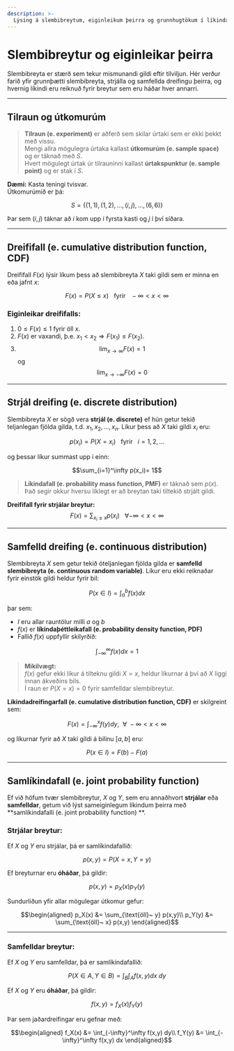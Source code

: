 ```yaml
---
description: >-
  Lýsing á slembibreytum, eiginleikum þeirra og grunnhugtökum í líkindafræði sem tengjast hermun.
---
```


# Slembibreytur og eiginleikar þeirra

Slembibreyta er stærð sem tekur mismunandi gildi eftir tilviljun. Hér verður farið yfir grunnþætti
slembibreyta, strjálla og samfellda dreifingu þeirra, og hvernig líkindi eru reiknuð fyrir breytur
sem eru háðar hver annarri.

---

## Tilraun og útkomurúm

> **Tilraun (e. experiment)** er aðferð sem skilar úrtaki sem er ekki þekkt með vissu.  
> Mengi allra mögulegra úrtaka kallast **útkomurúm (e. sample space)** og er táknað með $S$.  
> Hvert mögulegt úrtak úr tilrauninni kallast **úrtakspunktur (e. sample point)** og er stak í $S$.

**Dæmi:** Kasta teningi tvisvar.  
Útkomurúmið er þá:

$$S = \big\{ (1,1), (1,2), \ldots, (i,j), \ldots, (6,6)\big\}$$

Þar sem $(i,j)$ táknar að $i$ kom upp í fyrsta kasti og $j$ í því síðara.

---

## Dreififall (e. cumulative distribution function, CDF)

Dreififall $F(x)$ lýsir líkum þess að slembibreyta $X$ taki gildi sem er minna en eða jafnt $x$:

$$F(x) = P(X \le x)~~~\text{fyrir}~~~-\infty < x < \infty$$

### Eiginleikar dreififalls:

1. $0\leq F(x) \leq 1$ fyrir öll $x$.
2. $F(x)$ er vaxandi, þ.e. $x_1 < x_2 \Rightarrow F(x_1) \leq F(x_2)$.
3. $$\lim_{x\rightarrow \infty} F(x) = 1$$ og $$\lim_{x\rightarrow -\infty} F(x) = 0$$

---

## Strjál dreifing (e. discrete distribution)

Slembibreyta $X$ er sögð vera **strjál (e. discrete)** ef hún getur tekið teljanlegan fjölda gilda,
t.d. $x_1, x_2, \ldots, x_n$. Líkur þess að $X$ taki gildi $x_i$ eru:

$$p(x_i) = P(X=x_i) ~~~ \text{fyrir} ~~~i=1,2,\ldots$$

og þessar líkur summast upp í einn:

$$\sum_{i=1}^\infty p(x_i)= 1$$

> **Líkindafall (e. probability mass function, PMF)** er táknað sem $p(x)$.  
> Það segir okkur hversu líklegt er að breytan taki tiltekið strjált gildi.

**Dreififall fyrir strjálar breytur:**
$$F(x) = \sum_{x_i\le x} p(x_i) ~~~ \forall -\infty < x < \infty$$

---

## Samfelld dreifing (e. continuous distribution)

Slembibreyta $X$ sem getur tekið óteljanlegan fjölda gilda er **samfelld slembibreyta (e. continuous
random variable)**. Líkur eru ekki reiknaðar fyrir einstök gildi heldur fyrir bil:

$$P(x\in I) = \int_a^b f(x) dx$$

þar sem:

- $I$ eru allar rauntölur milli $a$ og $b$
- $f(x)$ er **líkindaþéttleikafall (e. probability density function, PDF)**
- Fallið $f(x)$ uppfyllir skilyrðið:

$$\int_{-\infty}^\infty f(x) dx = 1$$

> **Mikilvægt:**  
> $f(x)$ gefur ekki líkur á tilteknu gildi $X=x$, heldur líkurnar á því að $X$ liggi innan ákveðins
> bils.  
> Í raun er $P(X=x) = 0$ fyrir samfelldar slembibreytur.

**Líkindadreifingarfall (e. cumulative distribution function, CDF)** er skilgreint sem:

$$F(x) = \int_{-\infty}^x f(y) dy, ~~ \forall ~ -\infty < x < \infty$$

og líkurnar fyrir að $X$ taki gildi á bilinu $[a, b]$ eru:

$$P(x\in I) = F(b)-F(a)$$

---

## Samlíkindafall (e. joint probability function)

Ef við höfum tvær slembibreytur, $X$ og $Y$, sem eru annaðhvort **strjálar** eða **samfelldar**,
getum við lýst sameiginlegum líkindum þeirra með **samlíkindafalli (e. joint probability function)
**.

### Strjálar breytur:

Ef $X$ og $Y$ eru strjálar, þá er samlíkindafallið:

$$p(x,y) = P(X = x, Y = y)$$

Ef breyturnar eru **óháðar**, þá gildir:

$$p(x,y) = p_X(x)p_Y(y)$$

Sundurliðun yfir allar mögulegar útkomur gefur:

$$\begin{aligned}
p_X(x) &= \sum_{\text{öll}~ y} p(x,y)\\
p_Y(y) &= \sum_{\text{öll}~ x} p(x,y)
\end{aligned}$$

---

### Samfelldar breytur:

Ef $X$ og $Y$ eru samfelldar, þá er samlíkindafallið:

$$P(X\in A, Y\in B) = \int_B\int_A f(x,y) dx~dy$$

Ef $X$ og $Y$ eru **óháðar**, þá gildir:

$$f(x,y) = f_X(x)f_Y(y)$$

Þar sem jaðardreifingar eru gefnar með:

$$\begin{aligned}
f_X(x) &= \int_{-\infty}^\infty f(x,y) dy\\
f_Y(y) &= \int_{-\infty}^\infty f(x,y) dx
\end{aligned}$$  

